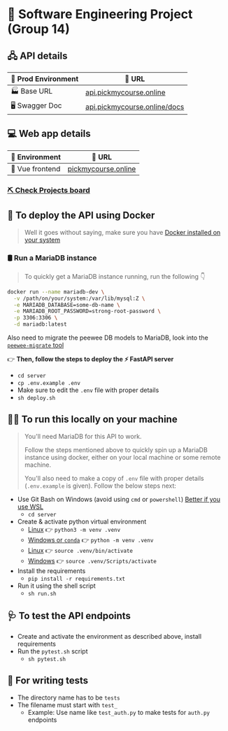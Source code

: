 # 🚧 **Software Engineering Project (Group 14)**

## 🖧 **API details**

| 🌱 Prod Environment | 🔗 URL                                                              |
|---------------------|---------------------------------------------------------------------|
| 🏭 Base URL         |[api.pickmycourse.online](https://api.pickmycourse.online)           |
| 🖥️ Swagger Doc      |[api.pickmycourse.online/docs](https://api.pickmycourse.online/docs) |

## 💻 **Web app details**

| 🌱 Environment  | 🔗 URL                                           |
|-----------------|---------------------------------------------------|
| 📱 Vue frontend |[pickmycourse.online](https://pickmycourse.online) |

### **[⛏️ Check Projects board](https://github.com/orgs/se-sept-14-draft-work/projects/1)**

## 💫 **To deploy the API using Docker**
> Well it goes without saying, make sure you have [Docker installed on your system](https://docs.docker.com/engine/install)

### 🛢️ **Run a MariaDB instance**
> To quickly get a MariaDB instance running, run the following 👇️
```sh
docker run --name mariadb-dev \
  -v /path/on/your/system:/var/lib/mysql:Z \
  -e MARIADB_DATABASE=some-db-name \
  -e MARIADB_ROOT_PASSWORD=strong-root-password \
  -p 3306:3306 \
  -d mariadb:latest
```
Also need to migrate the peewee DB models to MariaDB, look into the [`peewee-migrate` tool](https://github.com/klen/peewee_migrate)

👉️ **Then, follow the steps to deploy the ⚡️ FastAPI server**
- `cd server`
- `cp .env.example .env`
- Make sure to edit the `.env` file with proper details
- `sh deploy.sh`

## 🏃‍♀️ **To run this locally on your machine**
<blockquote>
You'll need MariaDB for this API to work.

Follow the steps mentioned above to quickly spin up a MariaDB instance using docker, either on your local machine or some remote machine.

You'll also need to make a copy of `.env` file with proper details (`.env.example` is given). Follow the below steps next:
</blockquote>

- Use Git Bash on Windows (avoid using `cmd` or `powershell`) [Better if you use WSL](https://learn.microsoft.com/en-us/windows/wsl/)
  - `cd server`
- Create & activate python virtual environment
  - [Linux]() 👉️ `python3 -m venv .venv`
  - [Windows or `conda`]() 👉️ `python -m venv .venv`
  - [Linux]() 👉️ `source .venv/bin/activate`
  - [Windows]() 👉️ `source .venv/Scripts/activate`
- Install the requirements
  - `pip install -r requirements.txt`
- Run it using the shell script
  - `sh run.sh`

## 🩺 **To test the API endpoints**
- Create and activate the environment as described above, install requirements
- Run the `pytest.sh` script
  - `sh pytest.sh`

## 💉 **For writing tests**
- The directory name has to be `tests`
- The filename must start with `test_`
  - Example: Use name like `test_auth.py` to make tests for `auth.py` endpoints
